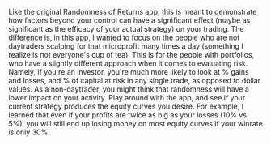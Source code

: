 Like the original Randomness of Returns app, this is meant to demonstrate how factors beyond your control can have a significant effect (maybe as significant as the efficacy of your actual strategy) on your trading. The difference is, in this app, I wanted to focus on the people who are not daytraders scalping for that microprofit many times a day (something I realize is not everyone's cup of tea). This is for the people with portfolios, who have a slightly different approach when it comes to evaluating risk. Namely, if you're an investor, you're much more likely to look at % gains and losses, and % of capital at risk in any single trade, as opposed to dollar values. As a non-daytrader, you might think that randomness will have a lower impact on your activity. Play around with the app, and see if your current strategy produces the equity curves you desire. For example, I learned that even if your profits are twice as big as your losses (10% vs 5%), you will still end up losing money on most equity curves if your winrate is only 30%.